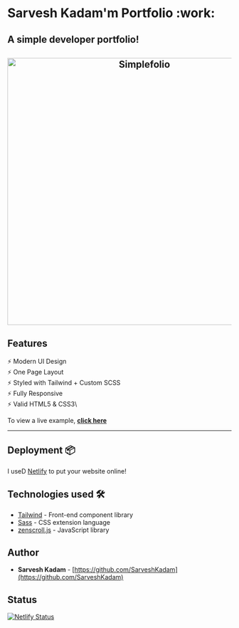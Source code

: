 # Sarvesh Kadam'm Portfolio :work:

## A simple developer portfolio!

<h2 align="center">
  <img src="https://github.com/cobidev/gatsby-simplefolio/blob/master/examples/example.gif" alt="Simplefolio" width="600px" />
  <br>
</h2>



## Features

⚡️ Modern UI Design\
⚡️ One Page Layout\
⚡️ Styled with Tailwind + Custom SCSS\
⚡️ Fully Responsive\
⚡️ Valid HTML5 & CSS3\

To view a live example, **[click here](https://www.sarveshkadam.com/)**

---


## Deployment 📦


I useD [Netlify](https://netlify.com) to put your website online!


## Technologies used 🛠️

- [Tailwind](https://tailwindcss.com/) - Front-end component library
- [Sass](https://sass-lang.com/documentation) - CSS extension language
- [zenscroll.js](https://scrollrevealjs.org/) - JavaScript library

## Author

- **Sarvesh Kadam** - [https://github.com/SarveshKadam](https://github.com/SarveshKadam)

## Status

[![Netlify Status](https://api.netlify.com/api/v1/badges/75600296-89eb-4640-9e7e-fa87fba7ce76/deploy-status)](https://app.netlify.com/sites/simplfolio/deploys)
